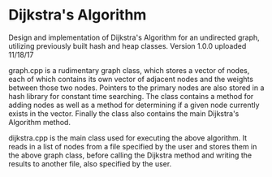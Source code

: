 # Dijkstra's Algorithm

Design and implementation of Dijkstra's Algorithm for an undirected graph, utilizing previously built hash and heap classes. 
Version 1.0.0 uploaded 11/18/17

graph.cpp is a rudimentary graph class, which stores a vector of nodes, each of which contains its own vector of adjacent nodes and the weights between those two nodes. Pointers to the primary nodes are also stored in a hash library for constant time searching. The class contains a method for adding nodes as well as a method for determining if a given node currently exists in the vector. Finally the class also contains the main Dijkstra's Algorithm method.

dijkstra.cpp is the main class used for executing the above algorithm. It reads in a list of nodes from a file specified by the user and stores them in the above graph class, before calling the Dijkstra method and writing the results to another file, also specified by the user.
